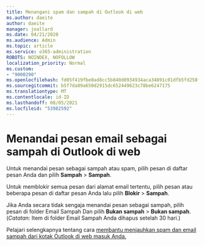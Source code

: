 ```yaml
---
title: Menangani spam dan sampah di Outlook di web
ms.author: daeite
author: daeite
manager: joallard
ms.date: 04/21/2020
ms.audience: Admin
ms.topic: article
ms.service: o365-administration
ROBOTS: NOINDEX, NOFOLLOW
localization_priority: Normal
ms.custom:
- "9000290"
ms.openlocfilehash: fd05f419fbe0ad8cc5b840d0934934aca34891c01dfb5fd258f9deba3e63ec0f
ms.sourcegitcommit: b5f7da89a650d2915dc652449623c78be6247175
ms.translationtype: MT
ms.contentlocale: id-ID
ms.lasthandoff: 08/05/2021
ms.locfileid: "53982592"
---
```

# <a name="mark-email-messages-as-junk-in-outlook-on-the-web"></a>Menandai pesan email sebagai sampah di Outlook di web

Untuk menandai pesan sebagai sampah atau spam, pilih pesan di daftar pesan Anda dan pilih **Sampah**  >  **Sampah**.

Untuk memblokir semua pesan dari alamat email tertentu, pilih pesan atau beberapa pesan di daftar pesan Anda lalu pilih **Blokir**  >  **Sampah**.

Jika Anda secara tidak sengaja menandai pesan sebagai sampah, pilih pesan di folder Email Sampah Dan pilih **Bukan sampah**  >  **Bukan sampah**. (*Catatan:* Item di folder Email Sampah Anda dihapus setelah 30 hari.)

Pelajari selengkapnya tentang cara [membantu menjauhkan spam dan email sampah dari kotak Outlook di web masuk Anda.](https://support.office.com/article/db786e79-54e2-40cc-904f-d89d57b7f41d)